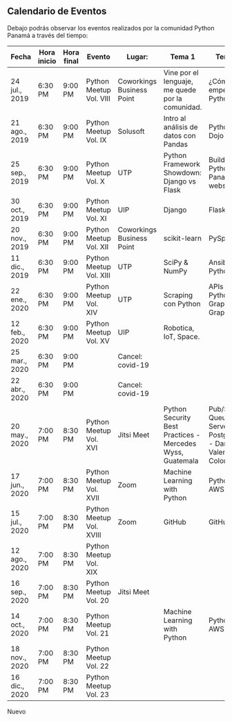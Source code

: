 ## Calendario de Eventos

Debajo podrás observar los eventos realizados por la comunidad Python Panamá a través del tiempo:


| Fecha         | Hora inicio | Hora final | Evento                   | Lugar:                     | Tema 1                                                    | Tema 2                                                             | Cant. Asistentes | Comentarios |
|---------------|-------------|------------|--------------------------|----------------------------|-----------------------------------------------------------|--------------------------------------------------------------------|------------------|-------------|
| 24 jul., 2019 | 6:30 PM     | 9:00 PM    | Python Meetup Vol. VIII  | Coworkings Business Point  | Vine por el lenguaje, me quede por la comunidad.          | ¿Cómo empezar en Python?                                           |                  |             |
| 21 ago., 2019 | 6:30 PM     | 9:00 PM    | Python Meetup Vol. IX    | Solusoft                   | Intro al análisis de datos con Pandas                     | Python + Dojo                                                      |                  |             |
| 25 sep., 2019 | 6:30 PM     | 9:00 PM    | Python Meetup Vol. X     | UTP                        | Python Framework Showdown: Django vs Flask                | Build the Python Panama website                                    |                  |             |
| 30 oct., 2019 | 6:30 PM     | 9:00 PM    | Python Meetup Vol. XI    | UIP                        | Django                                                    | Flask                                                              |                  |             |
| 20 nov., 2019 | 6:30 PM     | 9:00 PM    | Python Meetup Vol. XII   | Coworkings Business Point  | scikit-learn                                              | PySpark                                                            |                  |             |
| 11 dic., 2019 | 6:30 PM     | 9:00 PM    | Python Meetup Vol. XIII  | UTP                        | SciPy & NumPy                                             | Ansible con Python                                                 |                  |             |
| 22 ene., 2020 | 6:30 PM     | 9:00 PM    | Python Meetup Vol. XIV   | UTP                        | Scraping con Python                                       | APIs Python - GraphQL & Graphene                                   |                  |             |
| 12 feb., 2020 | 6:30 PM     | 9:00 PM    | Python Meetup Vol. XV    | UIP                        | Robotica, IoT, Space.                                     |                                                                    |                  |             |
| 25 mar., 2020 | 6:30 PM     | 9:00 PM    |                          | Cancel: covid-19           |                                                           |                                                                    |                  |             |
| 22 abr., 2020 | 6:30 PM     | 9:00 PM    |                          | Cancel: covid-19           |                                                           |                                                                    |                  |             |
| 20 may., 2020 | 7:00 PM     | 8:30 PM    | Python Meetup Vol. XVI   | Jitsi Meet                 | Python Security Best Practices - Mercedes Wyss, Guatemala | Pub/Sub & Queue Server with PostgreSQL - Daniel Valencia, Colombia | 35               |             |
| 17 jun., 2020 | 7:00 PM     | 8:30 PM    | Python Meetup Vol. XVII  | Zoom                       | Machine Learning with Python                              | Python + AWS                                                       |                  |             |
| 15 jul., 2020 | 7:00 PM     | 8:30 PM    | Python Meetup Vol. XVIII | Zoom                       | GitHub                                                    | GitHub                                                             |                  |             |
| 12 ago., 2020 | 7:00 PM     | 8:30 PM    | Python Meetup Vol. XIX   |                            |                                                           |                                                                    |                  |             |
| 16 sep., 2020 | 7:00 PM     | 8:30 PM    | Python Meetup Vol. 20    | Jitsi Meet                 |                                                           |                                                                    |                  |             |
| 14 oct., 2020 | 7:00 PM     | 8:30 PM    | Python Meetup Vol. 21    |                            | Machine Learning with Python                              | Python + AWS                                                       |                  |             |
| 18 nov., 2020 | 7:00 PM     | 8:30 PM    | Python Meetup Vol. 22    |                            |                                                           |                                                                    |                  |             |
| 16 dic., 2020 | 7:00 PM     | 8:30 PM    | Python Meetup Vol. 23    |                            |                                                           |                                                                    |                  |             |





Nuevo

